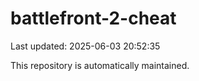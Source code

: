 # battlefront-2-cheat

Last updated: 2025-06-03 20:52:35

This repository is automatically maintained.
